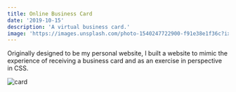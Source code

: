 ```yaml
---
title: Online Business Card
date: '2019-10-15'
description: 'A virtual business card.'
image: 'https://images.unsplash.com/photo-1540247722900-f91e38e1f36c?ixlib=rb-1.2.1&auto=format&fit=crop&w=1651&q=80'
---
```


Originally designed to be my personal website, I built a website to mimic the experience of receiving a business card and as an exercise in perspective in CSS.

![card](https://i.imgur.com/7CYALOO.png)
